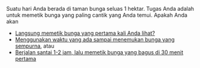 Suatu hari Anda berada di taman bunga seluas 1 hektar.
Tugas Anda adalah untuk memetik bunga yang paling cantik yang Anda temui.
Apakah Anda akan
- [Langsung memetik bunga yang pertama kali Anda lihat?](pertama.md)
- [Menggunakan waktu yang ada sampai menemukan bunga yang sempurna](kedua), atau
- [Berjalan santai 1-2 jam, lalu memetik bunga yang bagus di 30 menit pertama](ketiga.md)